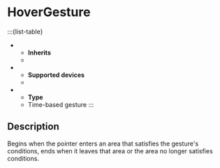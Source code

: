 # HoverGesture
:::{list-table}
* - **Inherits**
  - [](/gestures/index)

* - **Supported devices**
  - [](/devices/pointer)

* - **Type**
  - Time-based gesture
:::

## Description
Begins when the pointer enters an area that satisfies the gesture's conditions, ends when it leaves that area or the area no longer satisfies conditions.
